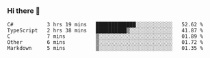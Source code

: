 ### Hi there 👋

<!--START_SECTION:waka-->
```text
C#           3 hrs 19 mins   █████████████░░░░░░░░░░░░   52.62 % 
TypeScript   2 hrs 38 mins   ██████████▒░░░░░░░░░░░░░░   41.87 % 
C            7 mins          ▒░░░░░░░░░░░░░░░░░░░░░░░░   01.89 % 
Other        6 mins          ▒░░░░░░░░░░░░░░░░░░░░░░░░   01.72 % 
Markdown     5 mins          ▒░░░░░░░░░░░░░░░░░░░░░░░░   01.35 % 
```
<!--END_SECTION:waka-->

<!--
**jerry-shao/jerry-shao** is a ✨ _special_ ✨ repository because its `README.md` (this file) appears on your GitHub profile.

Here are some ideas to get you started:

- 🔭 I’m currently working on ...
- 🌱 I’m currently learning ...
- 👯 I’m looking to collaborate on ...
- 🤔 I’m looking for help with ...
- 💬 Ask me about ...
- 📫 How to reach me: ...
- 😄 Pronouns: ...
- ⚡ Fun fact: ...
-->
